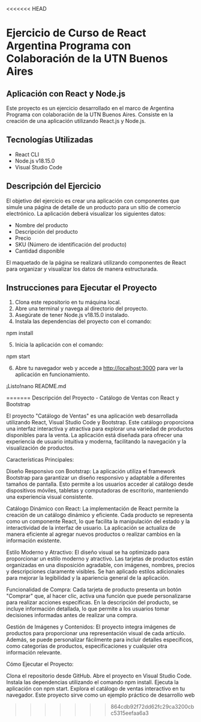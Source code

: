 <<<<<<< HEAD
# Ejercicio de Curso de React Argentina Programa con Colaboración de la UTN Buenos Aires

## Aplicación con React y Node.js

Este proyecto es un ejercicio desarrollado en el marco de Argentina Programa con colaboración de la UTN Buenos Aires. Consiste en la creación de una aplicación utilizando React.js y Node.js.

## Tecnologías Utilizadas

- React CLI
- Node.js v18.15.0
- Visual Studio Code

## Descripción del Ejercicio

El objetivo del ejercicio es crear una aplicación con componentes que simule una página de detalle de un producto para un sitio de comercio electrónico. La aplicación deberá visualizar los siguientes datos:

- Nombre del producto
- Descripción del producto
- Precio
- SKU (Número de identificación del producto)
- Cantidad disponible

El maquetado de la página se realizará utilizando componentes de React para organizar y visualizar los datos de manera estructurada.

## Instrucciones para Ejecutar el Proyecto

1. Clona este repositorio en tu máquina local.
2. Abre una terminal y navega al directorio del proyecto.
3. Asegúrate de tener Node.js v18.15.0 instalado.
4. Instala las dependencias del proyecto con el comando:

npm install


5. Inicia la aplicación con el comando:

npm start


6. Abre tu navegador web y accede a [http://localhost:3000](http://localhost:3000) para ver la aplicación en funcionamiento.

¡Listo!nano README.md

=======
Descripción del Proyecto - Catálogo de Ventas con React y Bootstrap

El proyecto "Catálogo de Ventas" es una aplicación web desarrollada utilizando React, Visual Studio Code y Bootstrap. Este catálogo proporciona una interfaz interactiva y atractiva para explorar una variedad de productos disponibles para la venta. La aplicación está diseñada para ofrecer una experiencia de usuario intuitiva y moderna, facilitando la navegación y la visualización de productos.

Características Principales:

Diseño Responsivo con Bootstrap:
La aplicación utiliza el framework Bootstrap para garantizar un diseño responsivo y adaptable a diferentes tamaños de pantalla. Esto permite a los usuarios acceder al catálogo desde dispositivos móviles, tabletas y computadoras de escritorio, manteniendo una experiencia visual consistente.

Catálogo Dinámico con React:
La implementación de React permite la creación de un catálogo dinámico y eficiente. Cada producto se representa como un componente React, lo que facilita la manipulación del estado y la interactividad de la interfaz de usuario. La aplicación se actualiza de manera eficiente al agregar nuevos productos o realizar cambios en la información existente.

Estilo Moderno y Atractivo:
El diseño visual se ha optimizado para proporcionar un estilo moderno y atractivo. Las tarjetas de productos están organizadas en una disposición agradable, con imágenes, nombres, precios y descripciones claramente visibles. Se han aplicado estilos adicionales para mejorar la legibilidad y la apariencia general de la aplicación.

Funcionalidad de Compra:
Cada tarjeta de producto presenta un botón "Comprar" que, al hacer clic, activa una función que puede personalizarse para realizar acciones específicas. En la descripción del producto, se incluye información detallada, lo que permite a los usuarios tomar decisiones informadas antes de realizar una compra.

Gestión de Imágenes y Contenidos:
El proyecto integra imágenes de productos para proporcionar una representación visual de cada artículo. Además, se puede personalizar fácilmente para incluir detalles específicos, como categorías de productos, especificaciones y cualquier otra información relevante.

Cómo Ejecutar el Proyecto:

Clona el repositorio desde GitHub.
Abre el proyecto en Visual Studio Code.
Instala las dependencias utilizando el comando npm install.
Ejecuta la aplicación con npm start.
Explora el catálogo de ventas interactivo en tu navegador.
Este proyecto sirve como un ejemplo práctico de desarrollo web

>>>>>>> 864cdb92f72dd62fc29ca3200cbc5315eefaa6a3
